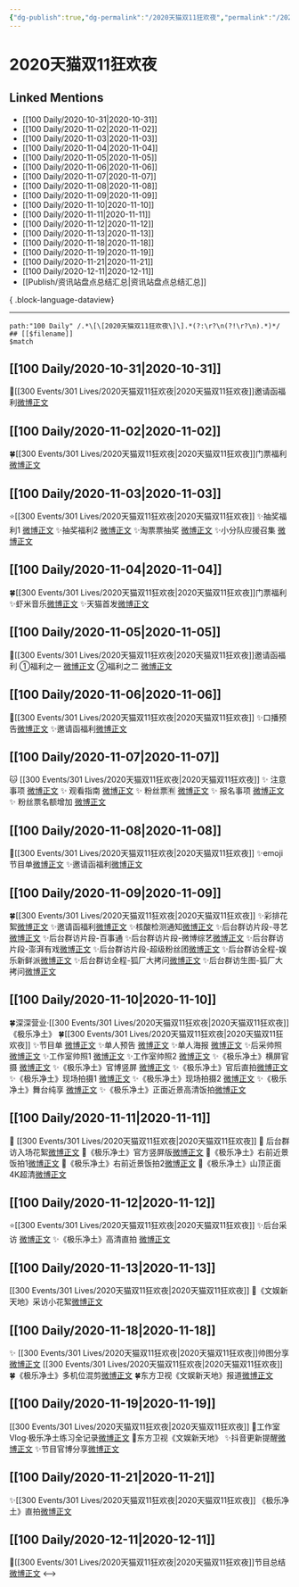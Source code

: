 ```yaml
---
{"dg-publish":true,"dg-permalink":"/2020天猫双11狂欢夜","permalink":"/2020天猫双11狂欢夜/","created":"2023-04-08T16:06:09.000+08:00","updated":"2023-04-10T16:04:03.000+08:00"}
---
```


# 2020天猫双11狂欢夜

## Linked Mentions
- [[100 Daily/2020-10-31\|2020-10-31]]
- [[100 Daily/2020-11-02\|2020-11-02]]
- [[100 Daily/2020-11-03\|2020-11-03]]
- [[100 Daily/2020-11-04\|2020-11-04]]
- [[100 Daily/2020-11-05\|2020-11-05]]
- [[100 Daily/2020-11-06\|2020-11-06]]
- [[100 Daily/2020-11-07\|2020-11-07]]
- [[100 Daily/2020-11-08\|2020-11-08]]
- [[100 Daily/2020-11-09\|2020-11-09]]
- [[100 Daily/2020-11-10\|2020-11-10]]
- [[100 Daily/2020-11-11\|2020-11-11]]
- [[100 Daily/2020-11-12\|2020-11-12]]
- [[100 Daily/2020-11-13\|2020-11-13]]
- [[100 Daily/2020-11-18\|2020-11-18]]
- [[100 Daily/2020-11-19\|2020-11-19]]
- [[100 Daily/2020-11-21\|2020-11-21]]
- [[100 Daily/2020-12-11\|2020-12-11]]
- [[Publish/资讯站盘点总结汇总\|资讯站盘点总结汇总]]

{ .block-language-dataview}

---

```expander
path:"100 Daily" /.*\[\[2020天猫双11狂欢夜\]\].*(?:\r?\n(?!\r?\n).*)*/
## [[$filename]]
$match
```
## [[100 Daily/2020-10-31\|2020-10-31]]
🎵[[300 Events/301 Lives/2020天猫双11狂欢夜\|2020天猫双11狂欢夜]]邀请函福利[微博正文](https://m.weibo.cn/6466290670/4566139399048652)

## [[100 Daily/2020-11-02\|2020-11-02]]
🍀[[300 Events/301 Lives/2020天猫双11狂欢夜\|2020天猫双11狂欢夜]]门票福利[微博正文](https://m.weibo.cn/6466290670/4566795858747070)

## [[100 Daily/2020-11-03\|2020-11-03]]
⭐[[300 Events/301 Lives/2020天猫双11狂欢夜\|2020天猫双11狂欢夜]]
✨抽奖福利1 [微博正文](https://m.weibo.cn/6466290670/4567136476866951)
✨抽奖福利2 [微博正文](https://m.weibo.cn/6466290670/4567200080336637)
✨淘票票抽奖 [微博正文](https://m.weibo.cn/6466290670/4567272490279513)
✨小分队应援召集 [微博正文](https://m.weibo.cn/6466290670/4567153493935569)
## [[100 Daily/2020-11-04\|2020-11-04]]
🍀[[300 Events/301 Lives/2020天猫双11狂欢夜\|2020天猫双11狂欢夜]]门票福利
✨虾米音乐[微博正文](https://m.weibo.cn/6466290670/4567574895399010)
✨天猫首发[微博正文](https://m.weibo.cn/6466290670/4567575487322177)
## [[100 Daily/2020-11-05\|2020-11-05]]
💫[[300 Events/301 Lives/2020天猫双11狂欢夜\|2020天猫双11狂欢夜]]邀请函福利
①福利之一 [微博正文](https://m.weibo.cn/6466290670/4567892677366816)
②福利之二 [微博正文](https://m.weibo.cn/6466290670/4567969276887428)
## [[100 Daily/2020-11-06\|2020-11-06]]
💫[[300 Events/301 Lives/2020天猫双11狂欢夜\|2020天猫双11狂欢夜]]
✨口播预告[微博正文](https://m.weibo.cn/6466290670/4568235104542471)
✨邀请函福利[微博正文](https://m.weibo.cn/6466290670/4568283841825893)
## [[100 Daily/2020-11-07\|2020-11-07]]
🐱 [[300 Events/301 Lives/2020天猫双11狂欢夜\|2020天猫双11狂欢夜]]
✨ 注意事项 [微博正文](https://m.weibo.cn/6466290670/4568622837534833)
✨ 观看指南 [微博正文](https://m.weibo.cn/6466290670/4568630576027488)
✨ 粉丝票🈶 [微博正文](https://m.weibo.cn/6466290670/4568677364796884)
✨ 报名事项 [微博正文](https://m.weibo.cn/6466290670/4568691503792221)
✨ 粉丝票名额增加 [微博正文](https://m.weibo.cn/6466290670/4568770813891057)
## [[100 Daily/2020-11-08\|2020-11-08]]
💫[[300 Events/301 Lives/2020天猫双11狂欢夜\|2020天猫双11狂欢夜]]
✨emoji节目单[微博正文](https://m.weibo.cn/6466290670/4568958491435254)
✨邀请函福利[微博正文](https://m.weibo.cn/6466290670/4568999977551286)
## [[100 Daily/2020-11-09\|2020-11-09]]
🍀[[300 Events/301 Lives/2020天猫双11狂欢夜\|2020天猫双11狂欢夜]]
✨彩排花絮[微博正文](https://m.weibo.cn/6466290670/4569490430628350)
✨邀请函福利[微博正文](https://m.weibo.cn/6466290670/4569269990331209)
✨核酸检测通知[微博正文](https://m.weibo.cn/6466290670/4569481735045253)
✨后台群访片段-寻艺[微博正文](https://m.weibo.cn/6466290670/4569502781538656)
✨后台群访片段-百事通[](https://m.weibo.cn/6466290670/4569513099529865)
✨后台群访片段-微博综艺[微博正文](https://m.weibo.cn/6466290670/4569498947953083)
✨后台群访片段-澎湃有戏[微博正文](https://m.weibo.cn/6466290670/4569503869174091)
✨后台群访片段-超级粉丝团[微博正文](https://m.weibo.cn/6466290670/4569501732964275)
✨后台群访全程-娱乐新鲜派[微博正文](https://m.weibo.cn/6466290670/4569503528656591)
✨后台群访全程-狐厂大拷问[微博正文](https://m.weibo.cn/6466290670/4569505449124471)
✨后台群访生图-狐厂大拷问[微博正文](https://m.weibo.cn/6466290670/4569500424349109)
## [[100 Daily/2020-11-10\|2020-11-10]]
🍀深深营业·[[300 Events/301 Lives/2020天猫双11狂欢夜\|2020天猫双11狂欢夜]]《极乐净土》 [](https://m.weibo.cn/1736988591/4569857146751391)
🍀[[300 Events/301 Lives/2020天猫双11狂欢夜\|2020天猫双11狂欢夜]]
✨节目单 [微博正文](https://m.weibo.cn/6466290670/4569746932499624)
✨单人预告 [微博正文](https://m.weibo.cn/6466290670/4569781560157663)
✨单人海报 [微博正文](https://m.weibo.cn/6466290670/4569783305773132)
✨后采帅照 [微博正文](https://m.weibo.cn/6466290670/4569660979419449)
✨工作室帅照1 [微博正文](https://m.weibo.cn/6466290670/4569826141931867)
✨工作室帅照2 [微博正文](https://m.weibo.cn/6466290670/4569845377276232)
✨《极乐净土》横屏官摄 [微博正文](https://m.weibo.cn/6466290670/4569841313525259)
✨《极乐净土》官博竖屏 [微博正文](https://m.weibo.cn/6466290670/4569844299607606)
✨《极乐净土》官后直拍[微博正文](https://m.weibo.cn/6466290670/4569902134854863)
✨《极乐净土》现场拍摄1 [微博正文](https://m.weibo.cn/6466290670/4569846660476007)
✨《极乐净土》现场拍摄2 [微博正文](https://m.weibo.cn/6466290670/4569847667891113)
✨《极乐净土》舞台纯享 [微博正文](https://m.weibo.cn/6466290670/4569858073964242)
✨《极乐净土》正面近景高清饭拍[微博正文](https://m.weibo.cn/5516625428/4569868400332252)
## [[100 Daily/2020-11-11\|2020-11-11]]
🍂 [[300 Events/301 Lives/2020天猫双11狂欢夜\|2020天猫双11狂欢夜]]
🥂 后台群访入场花絮[微博正文](https://m.weibo.cn/6466290670/4570034568954801)
🥂《极乐净土》官方竖屏版[微博正文](https://m.weibo.cn/6466290670/4570061916342665)
🥂《极乐净土》右前近景饭拍1[微博正文](https://m.weibo.cn/6466290670/4570003959194059)
🥂《极乐净土》右前近景饭拍2[微博正文](https://m.weibo.cn/6466290670/4570105335521065)
🥂《极乐净土》山顶正面4K超清[微博正文](https://m.weibo.cn/6466290670/4569992719504158)
## [[100 Daily/2020-11-12\|2020-11-12]]
⭐[[300 Events/301 Lives/2020天猫双11狂欢夜\|2020天猫双11狂欢夜]]
✨后台采访 [微博正文](https://weibo.com/6466290670/JtwbXDh29)
✨《极乐净土》高清直拍 [微博正文](https://weibo.com/6466290670/JtBiDCx6H)
## [[100 Daily/2020-11-13\|2020-11-13]]
[[300 Events/301 Lives/2020天猫双11狂欢夜\|2020天猫双11狂欢夜]]
💫《文娱新天地》采访小花絮[微博正文](https://m.weibo.cn/6466290670/4570899355274379)
## [[100 Daily/2020-11-18\|2020-11-18]]
✨ [[300 Events/301 Lives/2020天猫双11狂欢夜\|2020天猫双11狂欢夜]]帅图分享[微博正文](https://m.weibo.cn/6466290670/4572636330594504)
[[300 Events/301 Lives/2020天猫双11狂欢夜\|2020天猫双11狂欢夜]]
🍀《极乐净土》多机位混剪[微博正文](https://m.weibo.cn/6466290670/4572610924906780)
🍀东方卫视《文娱新天地》报道[微博正文](https://m.weibo.cn/6466290670/4572713169201672)
## [[100 Daily/2020-11-19\|2020-11-19]]
[[300 Events/301 Lives/2020天猫双11狂欢夜\|2020天猫双11狂欢夜]]
💫工作室Vlog·极乐净土练习全记录[微博正文](https://m.weibo.cn/6466290670/4573049388538012)
💫东方卫视《文娱新天地》
✨抖音更新提醒[微博正文](https://m.weibo.cn/6466290670/4572892425618338)
✨节目官博分享[微博正文](https://m.weibo.cn/6466290670/4573047622735248)
## [[100 Daily/2020-11-21\|2020-11-21]]
✨[[300 Events/301 Lives/2020天猫双11狂欢夜\|2020天猫双11狂欢夜]]
《极乐净土》直拍[微博正文](https://m.weibo.cn/6466290670/4573632234260654)
## [[100 Daily/2020-12-11\|2020-12-11]]
🎵[[300 Events/301 Lives/2020天猫双11狂欢夜\|2020天猫双11狂欢夜]]节目总结[微博正文](https://m.weibo.cn/6466290670/4580953416797937)
<-->